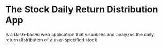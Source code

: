 # The Stock Daily Return Distribution App
Is a Dash-based web application that visualizes and analyzes the daily return distribution of a user-specified stock
